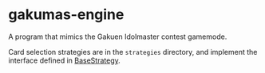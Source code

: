 # gakumas-engine

A program that mimics the Gakuen Idolmaster contest gamemode.

Card selection strategies are in the `strategies` directory, and implement the interface defined in [BaseStrategy](https://github.com/surisuririsu/gakumas-tools/blob/master/packages/gakumas-engine/strategies/BaseStrategy.js).
